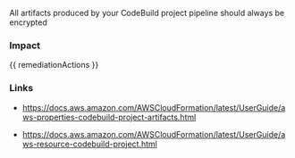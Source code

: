 
All artifacts produced by your CodeBuild project pipeline should always be encrypted


### Impact
<!-- Add Impact here -->

<!-- DO NOT CHANGE -->
{{ remediationActions }}

### Links
- https://docs.aws.amazon.com/AWSCloudFormation/latest/UserGuide/aws-properties-codebuild-project-artifacts.html

- https://docs.aws.amazon.com/AWSCloudFormation/latest/UserGuide/aws-resource-codebuild-project.html


